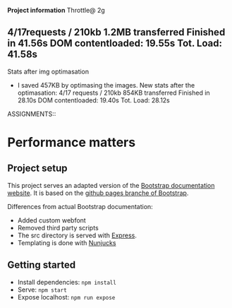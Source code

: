 **Project information**
Throttle@ 2g

4/17requests / 210kb
1.2MB transferred
Finished in 41.56s
DOM contentloaded: 19.55s
Tot. Load: 41.58s
--------------------------
Stats after img optimasation
* I saved 457KB by optimasing the images.
New stats after the optimasation:
4/17 requests / 210kb
854KB transferred
Finished in 28.10s
DOM contentloaded: 19.40s
Tot. Load: 28.12s



ASSIGNMENTS::
# Performance matters

## Project setup

This project serves an adapted version of the [Bootstrap documentation website](http://getbootstrap.com/). It is based on the [github pages branche of Bootstrap](https://github.com/twbs/bootstrap/tree/gh-pages).

Differences from actual Bootstrap documentation:

- Added custom webfont
- Removed third party scripts
- The src directory is served with [Express](https://expressjs.com/).
- Templating is done with [Nunjucks](https://mozilla.github.io/nunjucks/)

## Getting started

- Install dependencies: `npm install`
- Serve: `npm start`
- Expose localhost: `npm run expose`
